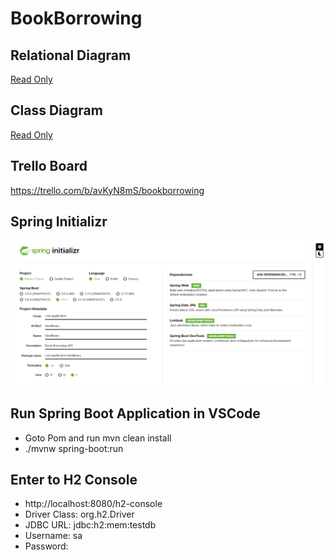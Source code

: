 # BookBorrowing

## Relational Diagram
[Read Only](https://tinyurl.com/mu77fhk4)


## Class Diagram
[Read Only](https://tinyurl.com/3r9xf4ja)


## Trello Board
https://trello.com/b/avKyN8mS/bookborrowing


## Spring Initializr
![](./img/2022-02-18-12-55-50.png)

## Run Spring Boot Application in VSCode

-  Goto Pom and run mvn clean install
-  ./mvnw spring-boot:run

## Enter to H2 Console

- http://localhost:8080/h2-console
- Driver Class: org.h2.Driver
- JDBC URL: jdbc:h2:mem:testdb
- Username: sa
- Password: